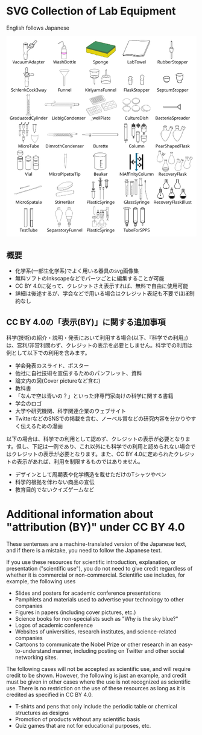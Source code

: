 # SVG Collection of Lab Equipment
English follows Japanese

![Summary](https://github.com/KYU49/SvgCollectionOfLabEquipment/blob/main/Summary.png?raw=true)

## 概要
* 化学系(一部生化学系)でよく用いる器具のsvg画像集
* 無料ソフトのInkscapeなどでパーツごとに編集することが可能
* CC BY 4.0に従って、クレジットさえ表示すれば、無料で自由に使用可能
* 詳細は後述するが、学会などで用いる場合はクレジット表記も不要でほぼ制約なし

## CC BY 4.0の「表示(BY)」に関する追加事項
科学(技術)の紹介・説明・発表において利用する場合(以下、『科学での利用』)は、営利/非営利問わず、クレジットの表示を必要としません。科学での利用は例として以下での利用を含みます。

* 学会発表のスライド、ポスター
* 他社に自社技術を宣伝するためのパンフレット、資料
* 論文内の図(Cover pictureなど含む)
* 教科書
* 「なんで空は青いの？」といった非専門家向けの科学に関する書籍
* 学会のロゴ
* 大学や研究機関、科学関連企業のウェブサイト
* TwitterなどのSNSでの掲載を含む、ノーベル賞などの研究内容を分かりやすく伝えるための漫画

以下の場合は、科学での利用として認めず、クレジットの表示が必要となります。但し、下記は一例であり、これ以外にも科学での利用と認められない場合ではクレジットの表示が必要となります。また、CC BY 4.0に定められたクレジットの表示があれば、利用を制限するものではありません。

* デザインとして周期表や化学構造を載せただけのTシャツやペン
* 科学的根拠を伴わない商品の宣伝
* 教育目的でないクイズゲームなど


# Additional information about "attribution (BY)" under CC BY 4.0
These sentenses are a machine-translated version of the Japanese text, and if there is a mistake, you need to follow the Japanese text.


If you use these resources for scientific introduction, explanation, or presentation ("scientific use"), you do not need to give credit regardless of whether it is commercial or non-commercial. Scientific use includes, for example, the following uses

* Slides and posters for academic conference presentations
* Pamphlets and materials used to advertise your technology to other companies
* Figures in papers (including cover pictures, etc.)
* Science books for non-specialists such as "Why is the sky blue?"
* Logos of academic conference
* Websites of universities, research institutes, and science-related companies
* Cartoons to communicate the Nobel Prize or other research in an easy-to-understand manner, including posting on Twitter and other social networking sites.

The following cases will not be accepted as scientific use, and will require credit to be shown. However, the following is just an example, and credit must be given in other cases where the use is not recognized as scientific use. There is no restriction on the use of these resources as long as it is credited as specified in CC BY 4.0.

* T-shirts and pens that only include the periodic table or chemical structures as designs
* Promotion of products without any scientific basis
* Quiz games that are not for educational purposes, etc.

